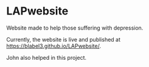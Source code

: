 # LAPwebsite
Website made to help those suffering with depression.

Currently, the website is live and published at https://blabel3.github.io/LAPwebsite/.

John also helped in this project.
